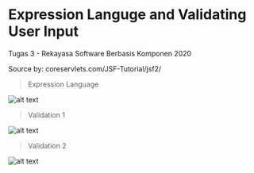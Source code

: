 # Expression Languge and Validating User Input
Tugas 3 - Rekayasa Software Berbasis Komponen 2020

Source by: coreservlets.com/JSF-Tutorial/jsf2/

> Expression Language

![alt text](https://raw.githubusercontent.com/rizqialfani01/Tugas3-JSF/master/screenshot/expression-language/01.png "Project Logo")

> Validation 1

![alt text](https://raw.githubusercontent.com/rizqialfani01/Tugas3-JSF/master/screenshot/validation-1/10.png "Project Logo")

> Validation 2

![alt text](https://raw.githubusercontent.com/rizqialfani01/Tugas3-JSF/master/screenshot/validation-2/29.png "Project Logo")